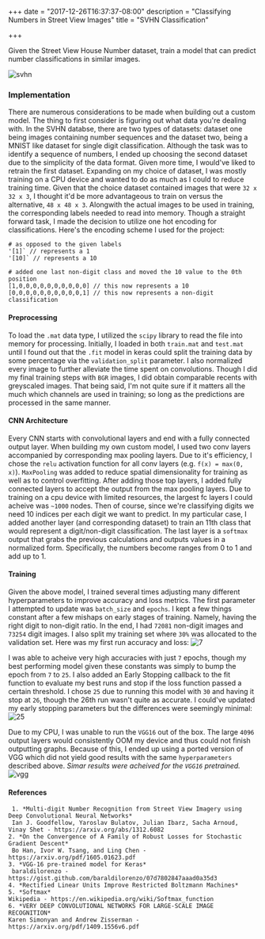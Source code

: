+++
date = "2017-12-26T16:37:37-08:00"
description = "Classifying Numbers in Street View Images"
title = "SVHN Classification"

+++

Given the Street View House Number dataset, train a model that can predict number classifications in similar images.

![svhn](https://i.imgur.com/ERm71gc.png)

### Implementation
There are numerous considerations to be made when building out a custom model. The thing to first consider is figuring out what data you're dealing with. In the SVHN databse, there are two types of datasets: dataset one being images containing number sequences and the dataset two, being a MNIST like dataset for single digit classification. Although the task was to identify a sequence of numbers, I ended up choosing the second dataset due to the simplicity of the data format. Given more time, I would've liked to retrain the first dataset. Expanding on my choice of dataset, I was mostly training on a CPU device and wanted to do as much as I could to reduce training time. Given that the choice dataset contained images that were `32 x 32 x 3`, I thought it'd be more advantageous to train on versus the alternative, `48 x 48 x 3`. Alongwith the actual images to be used in training, the corresponding labels needed to read into memory. Though a straight forward task, I made the decision to utilize one hot encoding for classifications. Here's the encoding scheme I used for the project:

```
# as opposed to the given labels
'[1]` // represents a 1
'[10]` // represents a 10

# added one last non-digit class and moved the 10 value to the 0th position
[1,0,0,0,0,0,0,0,0,0,0] // this now represents a 10
[0,0,0,0,0,0,0,0,0,0,1] // this now represents a non-digit classification
```

#### Preprocessing
To load the `.mat` data type, I utilized the `scipy` library to read the file into memory for processing. Initially, I loaded in both `train.mat` and `test.mat` until I found out that the `.fit` model in keras could split the training data by some percentage via the `validation_split` parameter. I also normalized every image to further alleviate the time spent on convolutions. Though I did my final training steps with `BGR` images, I did obtain comparable recents with greyscaled images. That being said, I'm not quite sure if it matters all the much which channels are used in training; so long as the predictions are processed in the same manner.

#### CNN Architecture
Every CNN starts with convolutional layers and end with a fully connected output layer. When building my own custom model, I used two conv layers accompanied by corresponding max pooling layers. Due to it's efficiency, I chose the `relu` activation function for all conv layers (e.g. `f(x) = max(0, x)`). `MaxPooling` was added to reduce spatial dimensionality for training as well as to control overfitting.
After adding those top layers, I added fully connected layers to accept the output from the max pooling layers. Due to training on a cpu device with limited resources, the largest fc layers I could acheive was `~1000` nodes. Then of course, since we're classifying digits we need 10 indices per each digit we want to predict. In my particular case, I added another layer (and corresponding dataset) to train an 11th class that would represent a digit/non-digit classification. The last layer is a `softmax` output that grabs the previous calculations and outputs values in a normalized form. Specifically, the numbers become ranges from 0 to 1 and add up to 1.

#### Training
Given the above model, I trained several times adjusting many different hyperparameters to improve accuracy and loss metrics. The first parameter I attempted to update was `batch_size` and `epochs`. I kept a few things constant after a few mishaps on early stages of training. Namely, having the right digit to non-digit ratio. In the end, I had `72081` non-digit images and `73254` digit images. I also split my training set where `30%` was allocated to the validation set. Here was my first run accuracy and loss:
![7](https://i.imgur.com/BNI1c8j.jpg)

I was able to acheive very high accuracies with just `7` epochs, though my best performing model given these constants was simply to bump the epoch from `7` to `25`. I also added an Early Stopping callback to the fit function to evaluate my best runs and stop if the loss function passed a certain threshold. I chose `25` due to running this model with `30` and having it stop at `26`, though the 26th run wasn't quite as accurate. I could've updated my early stopping parameters but the differences were seemingly minimal:
![25](https://i.imgur.com/nd0edh9.jpg)

Due to my CPU, I was unable to run the `VGG16` out of the box. The large `4096` output layers would consistently OOM my device and thus could not finish outputting graphs. Because of this, I ended up using a ported version of VGG  which did not yield good results with the same `hyperparameters` described above. *Simar results were acheived for the `VGG16` pretrained.*
![vgg](https://i.imgur.com/XtIjk4b.jpg)

#### References
```
 1. *Multi-digit Number Recognition from Street View Imagery using Deep Convolutional Neural Networks*
 Ian J. Goodfellow, Yaroslav Bulatov, Julian Ibarz, Sacha Arnoud, Vinay Shet - https://arxiv.org/abs/1312.6082
2. *On the Convergence of A Family of Robust Losses for Stochastic Gradient Descent*
 Bo Han, Ivor W. Tsang, and Ling Chen - https://arxiv.org/pdf/1605.01623.pdf
3. *VGG-16 pre-trained model for Keras*
 baraldilorenzo - https://gist.github.com/baraldilorenzo/07d7802847aaad0a35d3
4. *Rectified Linear Units Improve Restricted Boltzmann Machines*
5. *Softmax*
Wikipedia - https://en.wikipedia.org/wiki/Softmax_function
6. *VERY DEEP CONVOLUTIONAL NETWORKS FOR LARGE-SCALE IMAGE RECOGNITION*
Karen Simonyan and Andrew Zisserman - https://arxiv.org/pdf/1409.1556v6.pdf
